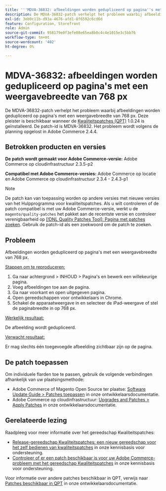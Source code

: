 ```yaml
---
title: '''MDVA-36832: afbeeldingen worden gedupliceerd op pagina''s met een weergavebreedte van 768 px'''
description: De MDVA-36832-patch verhelpt het probleem waarbij afbeeldingen worden gedupliceerd op pagina's met een weergavebreedte van 768 px. Deze patch is beschikbaar wanneer [Quality Patches Tool (QPT)] (/help/announcements/adobe-commerce-announcements/magento-quality-patches-released-new-tool-to-self-serve-quality-patches.md) 1.0.24 is geïnstalleerd. De patch-id is MDVA-36832. Het probleem wordt volgens de planning opgelost in Adobe Commerce 2.4.4.
exl-id: 3eb0c11b-d93a-4676-afd1-8f6592c6cd6d
feature: Configuration, Storefront
role: Admin
source-git-commit: 958179e0f3efe08e65ea8b0c4c4e1015e3c5bb76
workflow-type: tm+mt
source-wordcount: '402'
ht-degree: 0%

---
```


# MDVA-36832: afbeeldingen worden gedupliceerd op pagina&#39;s met een weergavebreedte van 768 px

De MDVA-36832-patch verhelpt het probleem waarbij afbeeldingen worden gedupliceerd op pagina&#39;s met een weergavebreedte van 768 px. Deze pleister is beschikbaar wanneer de [Kwaliteitspatches (QPT)](/help/announcements/adobe-commerce-announcements/magento-quality-patches-released-new-tool-to-self-serve-quality-patches.md) 1.0.24 is geïnstalleerd. De patch-id is MDVA-36832. Het probleem wordt volgens de planning opgelost in Adobe Commerce 2.4.4.

## Betrokken producten en versies

**De patch wordt gemaakt voor Adobe Commerce-versie:** Adobe Commerce op cloudinfrastructuur 2.3.5-p2

**Compatibel met Adobe Commerce-versies:** Adobe Commerce op locatie en Adobe Commerce op cloudinfrastructuur 2.3.4 - 2.4.3-p1

>[!NOTE]
>
>De patch kan van toepassing worden op andere versies met nieuwe versies van het Hulpprogramma voor kwaliteitspatches. Als u wilt controleren of de patch compatibel is met uw Adobe Commerce-versie, werkt u de `magento/quality-patches` het pakket aan de recentste versie en controleer verenigbaarheid op [[!DNL Quality Patches Tool]: Pagina met patches zoeken](https://devdocs.magento.com/quality-patches/tool.html#patch-grid). Gebruik de patch-id als een zoekwoord om de patch te zoeken.

## Probleem

Afbeeldingen worden gedupliceerd op pagina&#39;s met een weergavebreedte van 768 px.

<u>Stappen om te reproduceren:</u>

1. Ga naar achtergrond > INHOUD > Pagina&#39;s en bewerk een willekeurige pagina.
1. Voeg afbeeldingen toe aan de pagina.
1. Ga naar voorkant en open uitgegeven pagina.
1. Open gereedschappen voor ontwikkelaars in Chrome.
1. Schakel de apparaatweergave in en selecteer de iPad-weergave of stel de paginabreedte in op 768 px.

<u>Werkelijk resultaat:</u>

De afbeelding wordt gedupliceerd.

<u>Verwacht resultaat:</u>

Er mag slechts één toegevoegde afbeelding zichtbaar zijn op de pagina.

## De patch toepassen

Om individuele flarden toe te passen, gebruik de volgende verbindingen afhankelijk van uw plaatsingsmethode:

* Adobe Commerce of Magento Open Source ter plaatse: [Software Update Guide > Patches toepassen](https://devdocs.magento.com/guides/v2.4/comp-mgr/patching/mqp.html) in onze ontwikkelaarsdocumentatie.
* Adobe Commerce op cloudinfrastructuur: [Upgrades and Patches > Apply Patches](https://devdocs.magento.com/cloud/project/project-patch.html) in onze ontwikkelaarsdocumentatie.

## Gerelateerde lezing

Raadpleeg voor meer informatie over het gereedschap Kwaliteitspatches:

* [Release-gereedschap Kwaliteitspatches: een nieuw gereedschap voor het zelf bedienen van kwaliteitspatches](/help/announcements/adobe-commerce-announcements/magento-quality-patches-released-new-tool-to-self-serve-quality-patches.md) in onze kennisbasis voor ondersteuning.
* [Controleer of er een patch beschikbaar is voor uw Adobe Commerce-probleem met het gereedschap Kwaliteitspatches](/help/support-tools/patches-available-in-qpt-tool/check-patch-for-magento-issue-with-magento-quality-patches.md) in onze kennisbasis voor ondersteuning.

Voor informatie over andere patches beschikbaar in QPT, verwijs naar [Patches beschikbaar in QPT](https://devdocs.magento.com/quality-patches/tool.html#patch-grid) in onze ontwikkelaarsdocumentatie.

